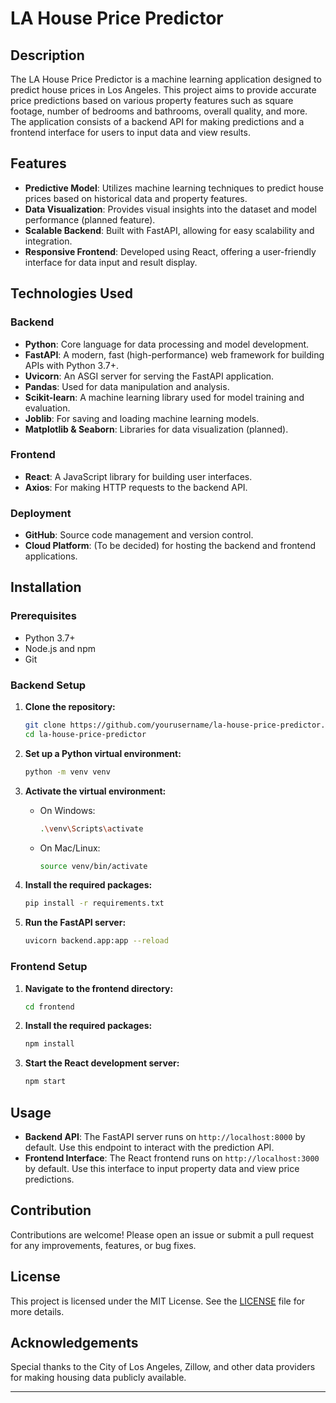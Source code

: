 
# LA House Price Predictor

## Description

The LA House Price Predictor is a machine learning application designed to predict house prices in Los Angeles. This project aims to provide accurate price predictions based on various property features such as square footage, number of bedrooms and bathrooms, overall quality, and more. The application consists of a backend API for making predictions and a frontend interface for users to input data and view results.

## Features

- **Predictive Model**: Utilizes machine learning techniques to predict house prices based on historical data and property features.
- **Data Visualization**: Provides visual insights into the dataset and model performance (planned feature).
- **Scalable Backend**: Built with FastAPI, allowing for easy scalability and integration.
- **Responsive Frontend**: Developed using React, offering a user-friendly interface for data input and result display.

## Technologies Used

### Backend

- **Python**: Core language for data processing and model development.
- **FastAPI**: A modern, fast (high-performance) web framework for building APIs with Python 3.7+.
- **Uvicorn**: An ASGI server for serving the FastAPI application.
- **Pandas**: Used for data manipulation and analysis.
- **Scikit-learn**: A machine learning library used for model training and evaluation.
- **Joblib**: For saving and loading machine learning models.
- **Matplotlib & Seaborn**: Libraries for data visualization (planned).

### Frontend

- **React**: A JavaScript library for building user interfaces.
- **Axios**: For making HTTP requests to the backend API.

### Deployment

- **GitHub**: Source code management and version control.
- **Cloud Platform**: (To be decided) for hosting the backend and frontend applications.

## Installation

### Prerequisites

- Python 3.7+
- Node.js and npm
- Git

### Backend Setup

1. **Clone the repository:**

   ```sh
   git clone https://github.com/yourusername/la-house-price-predictor.git
   cd la-house-price-predictor
   ```

2. **Set up a Python virtual environment:**

   ```sh
   python -m venv venv
   ```

3. **Activate the virtual environment:**

   - On Windows:
     ```sh
     .\venv\Scripts\activate
     ```
   - On Mac/Linux:
     ```sh
     source venv/bin/activate
     ```

4. **Install the required packages:**

   ```sh
   pip install -r requirements.txt
   ```

5. **Run the FastAPI server:**

   ```sh
   uvicorn backend.app:app --reload
   ```

### Frontend Setup

1. **Navigate to the frontend directory:**

   ```sh
   cd frontend
   ```

2. **Install the required packages:**

   ```sh
   npm install
   ```

3. **Start the React development server:**

   ```sh
   npm start
   ```

## Usage

- **Backend API**: The FastAPI server runs on `http://localhost:8000` by default. Use this endpoint to interact with the prediction API.
- **Frontend Interface**: The React frontend runs on `http://localhost:3000` by default. Use this interface to input property data and view price predictions.

## Contribution

Contributions are welcome! Please open an issue or submit a pull request for any improvements, features, or bug fixes.

## License

This project is licensed under the MIT License. See the [LICENSE](LICENSE) file for more details.

## Acknowledgements

Special thanks to the City of Los Angeles, Zillow, and other data providers for making housing data publicly available.

---

